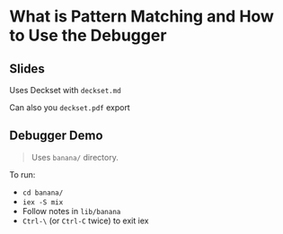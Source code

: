 # What is Pattern Matching and How to Use the Debugger

## Slides
Uses Deckset with `deckset.md`

Can also you `deckset.pdf` export


## Debugger Demo
> Uses `banana/` directory.

To run:
- `cd banana/`
- `iex -S mix`
- Follow notes in `lib/banana`
- `Ctrl-\` (or `Ctrl-C` twice) to exit iex
